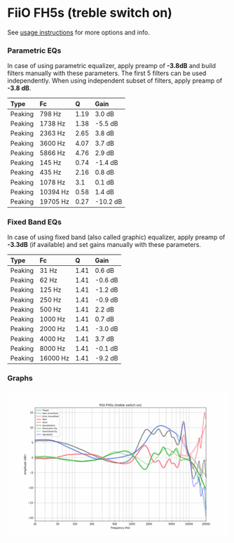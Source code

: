 # FiiO FH5s (treble switch on)
See [usage instructions](https://github.com/jaakkopasanen/AutoEq#usage) for more options and info.

### Parametric EQs
In case of using parametric equalizer, apply preamp of **-3.8dB** and build filters manually
with these parameters. The first 5 filters can be used independently.
When using independent subset of filters, apply preamp of **-3.8 dB**.

| Type    | Fc       |    Q | Gain     |
|:--------|:---------|:-----|:---------|
| Peaking | 798 Hz   | 1.19 | 3.0 dB   |
| Peaking | 1738 Hz  | 1.38 | -5.5 dB  |
| Peaking | 2363 Hz  | 2.65 | 3.8 dB   |
| Peaking | 3600 Hz  | 4.07 | 3.7 dB   |
| Peaking | 5866 Hz  | 4.76 | 2.9 dB   |
| Peaking | 145 Hz   | 0.74 | -1.4 dB  |
| Peaking | 435 Hz   | 2.16 | 0.8 dB   |
| Peaking | 1078 Hz  | 3.1  | 0.1 dB   |
| Peaking | 10394 Hz | 0.58 | 1.4 dB   |
| Peaking | 19705 Hz | 0.27 | -10.2 dB |

### Fixed Band EQs
In case of using fixed band (also called graphic) equalizer, apply preamp of **-3.3dB**
(if available) and set gains manually with these parameters.

| Type    | Fc       |    Q | Gain    |
|:--------|:---------|:-----|:--------|
| Peaking | 31 Hz    | 1.41 | 0.6 dB  |
| Peaking | 62 Hz    | 1.41 | -0.6 dB |
| Peaking | 125 Hz   | 1.41 | -1.2 dB |
| Peaking | 250 Hz   | 1.41 | -0.9 dB |
| Peaking | 500 Hz   | 1.41 | 2.2 dB  |
| Peaking | 1000 Hz  | 1.41 | 0.7 dB  |
| Peaking | 2000 Hz  | 1.41 | -3.0 dB |
| Peaking | 4000 Hz  | 1.41 | 3.7 dB  |
| Peaking | 8000 Hz  | 1.41 | -0.1 dB |
| Peaking | 16000 Hz | 1.41 | -9.2 dB |

### Graphs
![](./FiiO%20FH5s%20(treble%20switch%20on).png)